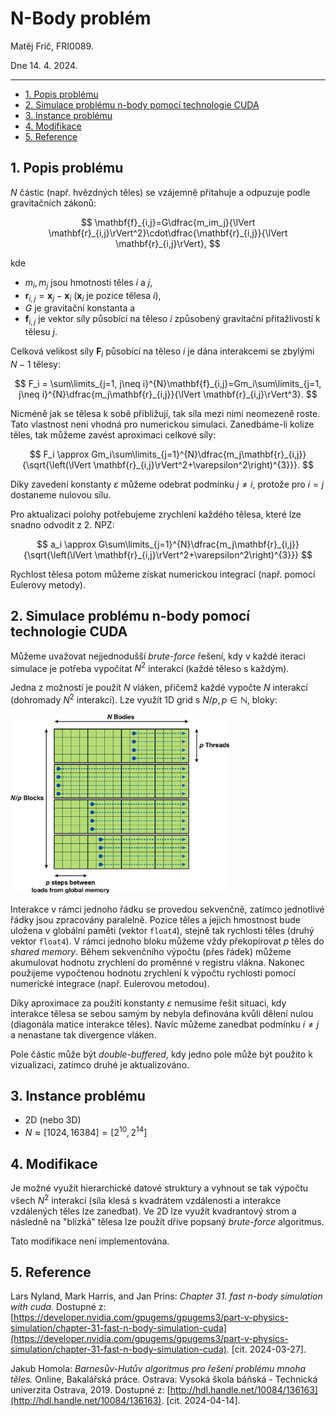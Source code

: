 # N-Body problém

Matěj Frič, FRI0089.

Dne 14. 4. 2024.

---

- [1. Popis problému](#1-popis-problému)
- [2. Simulace problému n-body pomocí technologie CUDA](#2-simulace-problému-n-body-pomocí-technologie-cuda)
- [3. Instance problému](#3-instance-problému)
- [4. Modifikace](#4-modifikace)
- [5. Reference](#5-reference)

## 1. Popis problému

$N$ částic (např. hvězdných těles) se vzájemně přitahuje a odpuzuje podle gravitačních zákonů:

$$
\mathbf{f}_{i,j}=G\dfrac{m_im_j}{\lVert \mathbf{r}_{i,j}\rVert^2}\cdot\dfrac{\mathbf{r}_{i,j}}{\lVert \mathbf{r}_{i,j}\rVert},
$$

kde

- $m_i,m_j$ jsou hmotnosti těles $i$ a $j$,
- $\mathbf{r}_{i,j} = \mathbf{x}_{j} - \mathbf{x}_{i}$ ($\mathbf{x}_{i}$ je pozice tělesa $i$),
- $G$ je gravitační konstanta a
- $\mathbf{f}_{i,j}$ je vektor síly působící na těleso $i$ způsobený gravitační přitažlivostí k tělesu $j$.

Celková velikost síly $\mathbf{F}_i$ působící na těleso $i$ je dána interakcemi se zbylými $N-1$ tělesy:

$$
F_i = \sum\limits_{j=1, j\neq i}^{N}\mathbf{f}_{i,j}=Gm_i\sum\limits_{j=1, j\neq i}^{N}\dfrac{m_j\mathbf{r}_{i,j}}{\lVert \mathbf{r}_{i,j}\rVert^3}.
$$

Nicméně jak se tělesa k sobě přibližují, tak síla mezi nimi neomezeně roste. Tato vlastnost není vhodná pro numerickou simulaci. Zanedbáme-li kolize těles, tak můžeme zavést aproximaci celkové síly:

$$
F_i \approx Gm_i\sum\limits_{j=1}^{N}\dfrac{m_j\mathbf{r}_{i,j}}{\sqrt{\left(\lVert \mathbf{r}_{i,j}\rVert^2+\varepsilon^2\right)^{3}}}.
$$

Díky zavedení konstanty $\varepsilon$ můžeme odebrat podmínku $j\neq i$, protože pro $i=j$ dostaneme nulovou sílu.

Pro aktualizaci polohy potřebujeme zrychlení každého tělesa, které lze snadno odvodit z 2. NPZ:

$$
a_i \approx G\sum\limits_{j=1}^{N}\dfrac{m_j\mathbf{r}_{i,j}}{\sqrt{\left(\lVert \mathbf{r}_{i,j}\rVert^2+\varepsilon^2\right)^{3}}}
$$

Rychlost tělesa potom můžeme získat numerickou integrací (např. pomocí Eulerovy metody).

## 2. Simulace problému n-body pomocí technologie CUDA

Můžeme uvažovat nejjednodušší *brute-force* řešení, kdy v každé iteraci simulace je potřeba vypočítat $N^2$ interakcí (každé těleso s každým).

Jedna z možností je použít $N$ vláken, přičemž každé vypočte $N$ interakcí (dohromady $N^2$ interakcí). Lze využít 1D grid s $N/p, p\in\mathbb{N},$ bloky:

<img src="figures/nbody.jpg" alt="nbody" width="350px">

Interakce v rámci jednoho řádku se provedou sekvenčně, zatímco jednotlivé řádky jsou zpracovány paralelně. Pozice těles a jejich hmostnost bude uložena v globální paměti (vektor `float4`), stejně tak rychlosti těles (druhý vektor `float4`). V rámci jednoho bloku můžeme vždy překopírovat $p$ těles do *shared memory*. Během sekvenčního výpočtu (přes řádek) můžeme akumulovat hodnotu zrychlení do proměnné v registru vlákna. Nakonec použijeme vypočtenou hodnotu zrychlení k výpočtu rychlosti pomocí numerícké integrace (např. Eulerovou metodou).

Díky aproximace za použití konstanty $\varepsilon$ nemusíme řešit situaci, kdy interakce tělesa se sebou samým by nebyla definována kvůli dělení nulou (diagonála matice interakce těles). Navíc můžeme zanedbat podmínku $i\neq j$ a nenastane tak divergence vláken.

Pole částic může být *double-buffered*, kdy jedno pole může být použito k vizualizaci, zatímco druhé je aktualizováno.

## 3. Instance problému

- 2D (nebo 3D)
- $N\approx[1024, 16384]=[2^{10}, 2^{14}]$

## 4. Modifikace

Je možné využít hierarchické datové struktury a vyhnout se tak výpočtu všech $N^2$ interakcí (síla klesá s kvadrátem vzdálenosti a interakce vzdálených těles lze zanedbat). Ve 2D lze využít kvadrantový strom a následně na "blízká" tělesa lze použít dříve popsaný *brute-force* algoritmus.

Tato modifikace není implementována.

## 5. Reference

Lars Nyland, Mark Harris, and Jan Prins:
*Chapter 31. fast n-body simulation with cuda.*
Dostupné z: [https://developer.nvidia.com/gpugems/gpugems3/part-v-physics-simulation/chapter-31-fast-n-body-simulation-cuda](https://developer.nvidia.com/gpugems/gpugems3/part-v-physics-simulation/chapter-31-fast-n-body-simulation-cuda). [cit. 2024-03-27].

Jakub Homola:
*Barnesův-Hutův algoritmus pro řešení problému mnoha těles.*
Online, Bakalářská práce.
Ostrava: Vysoká škola báňská - Technická univerzita Ostrava, 2019.
Dostupné z: [http://hdl.handle.net/10084/136163](http://hdl.handle.net/10084/136163). [cit. 2024-04-14].
